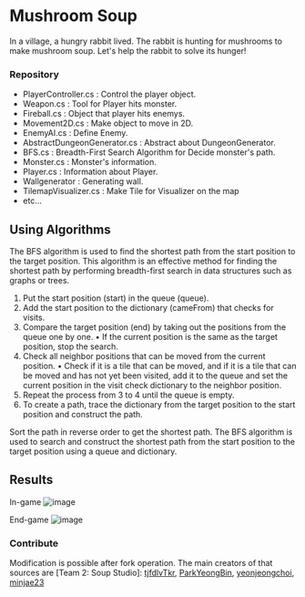 # Mushroom Soup

In a village, a hungry rabbit lived. The rabbit is hunting for mushrooms to make mushroom soup. Let's help the rabbit to solve its hunger!

### Repository
- PlayerController.cs : Control the player object.
- Weapon.cs : Tool for Player hits monster.
- Fireball.cs : Object that player hits enemys.
- Movement2D.cs : Make object to move in 2D.
- EnemyAI.cs : Define Enemy.
- AbstractDungeonGenerator.cs : Abstract about DungeonGenerator.
- BFS.cs : Breadth-First Search Algorithm for Decide monster's path.
- Monster.cs : Monster's information.
- Player.cs : Information about Player.
- Wallgenerator : Generating wall.
- TilemapVisualizer.cs : Make Tile for Visualizer on the map
- etc...

## Using Algorithms
The BFS algorithm is used to find the shortest path from the start position to the target position. This algorithm is an effective method for finding the shortest path by performing breadth-first search in data structures such as graphs or trees.

1. Put the start position (start) in the queue (queue).
2. Add the start position to the dictionary (cameFrom) that checks for visits.
3. Compare the target position (end) by taking out the positions from the queue one by one. • If the current position is the same as the target position, stop the search.
4. Check all neighbor positions that can be moved from the current position. • Check if it is a tile that can be moved, and if it is a tile that can be moved and has not yet been visited, add it to the queue and set the current position in the visit check dictionary to the neighbor position.
5. Repeat the process from 3 to 4 until the queue is empty.
6. To create a path, trace the dictionary from the target position to the start position and construct the path.

Sort the path in reverse order to get the shortest path. The BFS algorithm is used to search and construct the shortest path from the start position to the target position using a queue and dictionary.

## Results

In-game
![image](https://github.com/tjfdlvTkr/Mushroom_Soup/assets/87065226/d225ad46-a0ec-40ac-bc7c-4c21bb25a580)

End-game
![image](https://github.com/tjfdlvTkr/Mushroom_Soup/assets/87065226/c0dc1a23-0792-4369-877b-8cff7c83bc02)


### Contribute
Modification is possible after fork operation. The main creators of that sources are [Team 2: Soup Studio]: [tjfdlvTkr](https://github.com/tjfdlvTkr), [ParkYeongBin](https://github.com/ParkYeongBin), [yeonjeongchoi](https://github.com/yeonjeonchoi), [minjae23](https://github.com/minjae23)
